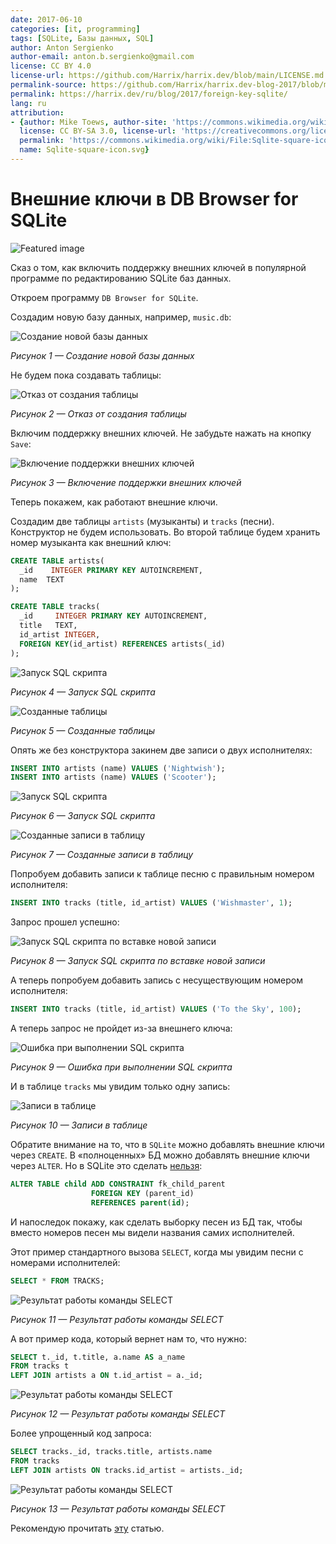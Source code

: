 ```yaml
---
date: 2017-06-10
categories: [it, programming]
tags: [SQLite, Базы данных, SQL]
author: Anton Sergienko
author-email: anton.b.sergienko@gmail.com
license: CC BY 4.0
license-url: https://github.com/Harrix/harrix.dev/blob/main/LICENSE.md
permalink-source: https://github.com/Harrix/harrix.dev-blog-2017/blob/main/foreign-key-sqlite/foreign-key-sqlite.md
permalink: https://harrix.dev/ru/blog/2017/foreign-key-sqlite/
lang: ru
attribution:
- {author: Mike Toews, author-site: 'https://commons.wikimedia.org/wiki/User:Mwtoews',
  license: CC BY-SA 3.0, license-url: 'https://creativecommons.org/licenses/by-sa/3.0/deed.en',
  permalink: 'https://commons.wikimedia.org/wiki/File:Sqlite-square-icon.svg', permalink-date: 2019-01-26,
  name: Sqlite-square-icon.svg}
---
```


# Внешние ключи в DB Browser for SQLite

![Featured image](featured-image.svg)

Сказ о том, как включить поддержку внешних ключей в популярной программе по редактированию SQLite баз данных.

Откроем программу `DB Browser for SQLite`.

Создадим новую базу данных, например, `music.db`:

![Создание новой базы данных](img/new-database_01.png)

_Рисунок 1 — Создание новой базы данных_

Не будем пока создавать таблицы:

![Отказ от создания таблицы](img/new-database_02.png)

_Рисунок 2 — Отказ от создания таблицы_

Включим поддержку внешних ключей. Не забудьте нажать на кнопку `Save`:

![Включение поддержки внешних ключей](img/support-foreign-key.png)

_Рисунок 3 — Включение поддержки внешних ключей_

Теперь покажем, как работают внешние ключи.

Создадим две таблицы `artists` (музыканты) и `tracks` (песни). Конструктор не будем использовать. Во второй таблице будем хранить номер музыканта как внешний ключ:

```sql
CREATE TABLE artists(
  _id    INTEGER PRIMARY KEY AUTOINCREMENT,
  name  TEXT
);

CREATE TABLE tracks(
  _id     INTEGER PRIMARY KEY AUTOINCREMENT,
  title   TEXT,
  id_artist INTEGER,
  FOREIGN KEY(id_artist) REFERENCES artists(_id)
);
```

![Запуск SQL скрипта](img/sql_01.png)

_Рисунок 4 — Запуск SQL скрипта_

![Созданные таблицы](img/table_01.png)

_Рисунок 5 — Созданные таблицы_

Опять же без конструктора закинем две записи о двух исполнителях:

```sql
INSERT INTO artists (name) VALUES ('Nightwish');
INSERT INTO artists (name) VALUES ('Scooter');
```

![Запуск SQL скрипта](img/sql_02.png)

_Рисунок 6 — Запуск SQL скрипта_

![Созданные записи в таблицу](img/table_02.png)

_Рисунок 7 — Созданные записи в таблицу_

Попробуем добавить записи к таблице песню с правильным номером исполнителя:

```sql
INSERT INTO tracks (title, id_artist) VALUES ('Wishmaster', 1);
```

Запрос прошел успешно:

![Запуск SQL скрипта по вставке новой записи](img/sql_03.png)

_Рисунок 8 — Запуск SQL скрипта по вставке новой записи_

А теперь попробуем добавить запись с несуществующим номером исполнителя:

```sql
INSERT INTO tracks (title, id_artist) VALUES ('To the Sky', 100);
```

А теперь запрос не пройдет из-за внешнего ключа:

![Ошибка при выполнении SQL скрипта](img/sql_04.png)

_Рисунок 9 — Ошибка при выполнении SQL скрипта_

И в таблице `tracks` мы увидим только одну запись:

![Записи в таблице](img/table_03.png)

_Рисунок 10 — Записи в таблице_

Обратите внимание на то, что в `SQLite` можно добавлять внешние ключи через `CREATE`. В «полноценных» БД можно добавлять внешние ключи через `ALTER`. Но в SQLite это сделать [нельзя](https://stackoverflow.com/questions/1884818/how-do-i-add-a-foreign-key-to-an-existing-sqlite-table):

```sql
ALTER TABLE child ADD CONSTRAINT fk_child_parent
                  FOREIGN KEY (parent_id)
                  REFERENCES parent(id);
```

И напоследок покажу, как сделать выборку песен из БД так, чтобы вместо номеров песен мы видели названия самих исполнителей.

Этот пример стандартного вызова `SELECT`, когда мы увидим песни с номерами исполнителей:

```sql
SELECT * FROM TRACKS;
```

![Результат работы команды SELECT](img/select_01.png)

_Рисунок 11 — Результат работы команды SELECT_

А вот пример кода, который вернет нам то, что нужно:

```sql
SELECT t._id, t.title, a.name AS a_name
FROM tracks t
LEFT JOIN artists a ON t.id_artist = a._id;
```

![Результат работы команды SELECT](img/select_02.png)

_Рисунок 12 — Результат работы команды SELECT_

Более упрощенный код запроса:

```sql
SELECT tracks._id, tracks.title, artists.name
FROM tracks
LEFT JOIN artists ON tracks.id_artist = artists._id;
```

![Результат работы команды SELECT](img/select_03.png)

_Рисунок 13 — Результат работы команды SELECT_

Рекомендую прочитать [эту](http://www.skillz.ru/dev/php/article-Obyasnenie_SQL_obedinenii_JOIN_INNER_OUTER.html) статью.
